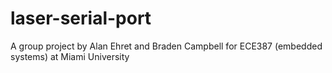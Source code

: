 # laser-serial-port
A group project by Alan Ehret and Braden Campbell for ECE387 (embedded systems) at Miami University
